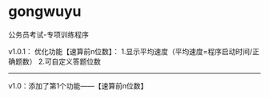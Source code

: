 # gongwuyu
公务员考试-专项训练程序

v1.0.1：
优化功能【速算前n位数】：
1.显示平均速度（平均速度=程序启动时间/正确题数）
2.可自定义答题位数

------

v1.0：添加了第1个功能——【速算前n位数】
